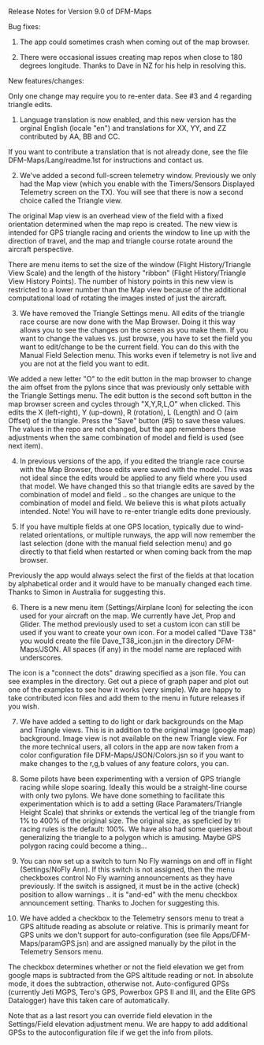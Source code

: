 Release Notes for Version 9.0 of DFM-Maps

Bug fixes:

1) The app could sometimes crash when coming out of the map browser.

2) There were occasional issues creating map repos when close to 180
degrees longitude. Thanks to Dave in NZ for his help in resolving this.

New features/changes:

Only one change may require you to re-enter data. See #3 and 4 regarding
triangle edits.

1) Language translation is now enabled, and this new version has the
orginal English (locale "en") and translations for XX, YY, and ZZ
contributed by AA, BB and CC.

If you want to contribute a translation that is not already done, see
the file DFM-Maps/Lang/readme.1st for instructions and contact us.

2) We've added a second full-screen telemetry window. Previously we
only had the Map view (which you enable with the Timers/Sensors
Displayed Telemetry screen on the TX). You will see that there is now
a second choice called the Triangle view.

The original Map view is an overhead view of the field with a fixed
orientation determined when the map repo is created. The new view is
intended for GPS triangle racing and orients the window to line up
with the direction of travel, and the map and triangle course rotate
around the aircraft perspective.

There are menu items to set the size of the window (Flight
History/Triangle View Scale) and the length of the history "ribbon"
(Flight History/Triangle View History Points). The number of history
points in this new view is restricted to a lower number than the Map
view because of the additional computational load of rotating the
images insted of just the aircraft.

3) We have removed the Triangle Settings menu. All edits of the
triangle race course are now done with the Map Browser. Doing it this
way allows you to see the changes on the screen as you make them. If
you want to change the values vs. just browse, you have to set the
field you want to edit/change to be the current field. You can do this
with the Manual Field Selection menu. This works even if telemetry is
not live and you are not at the field you want to edit.

We added a new letter "O" to the edit button in the map browser to
change the aim offset from the pylons since that was previously only
settable with the Triangle Settings menu.  The edit button is the
second soft button in the map browser screen and cycles through
"X,Y,R,L,O" when clicked. This edits the X (left-right), Y (up-down),
R (rotation), L (Length) and O (aim Offset) of the triangle. Press the
"Save" button (#5) to save these values. The values in the repo are
not changed, but the app remembers these adjustments when the same
combination of model and field is used (see next item).

4) In previous versions of the app, if you edited the triangle race
course with the Map Browser, those edits were saved with the model. This
was not ideal since the edits would be applied to any field where you
used that model. We have changed this so that triangle edits are saved
by the combination of model and field .. so the changes are unique to
the combination of model and field. We believe this is what pilots
actually intended. Note! You will have to re-enter triangle edits done
previously.

5) If you have multiple fields at one GPS location, typically due to
wind-related orientations, or multiple runways, the app will now
remember the last selection (done with the manual field selection menu)
and go directly to that field when restarted or when coming back from
the map browser.

Previously the app would always select the first of the fields at that
location by alphabetical order and it would have to be manually
changed each time. Thanks to Simon in Australia for suggesting this.

6) There is a new menu item (Settings/Airplane Icon) for selecting the
icon used for your aircraft on the map. We currently have Jet, Prop and
Glider. The method previously used to set a custom icon can still be
used if you want to create your own icon. For a model called "Dave T38"
you would create the file Dave_T38_icon.jsn in the directory
DFM-Maps/JSON. All spaces (if any) in the model name are replaced with
underscores.

The icon is a "connect the dots" drawing specified as a json file. You
can see examples in the directory. Get out a piece of graph paper and
plot out one of the examples to see how it works (very simple). We are
happy to take contributed icon files and add them to the menu in
future releases if you wish.

7) We have added a setting to do light or dark backgrounds on the Map
and Triangle views. This is in addition to the original image (google
map) background. Image view is not available on the new Triangle view.
For the more technical users, all colors in the app are now taken from a
color configuration file DFM-Maps/JSON/Colors.jsn so if you want to make
changes to the r,g,b values of any feature colors, you can.

8) Some pilots have been experimenting with a version of GPS triangle
racing while slope soaring. Ideally this would be a straight-line course
with only two pylons. We have done something to facilitate this
experimentation which is to add a setting (Race Paramaters/Triangle
Height Scale) that shrinks or extends the vertical leg of the triangle
from 1% to 400% of the original size. The original size, as speficied by
tri racing rules is the default: 100%. We have also had some queries
about generalizing the triangle to a polygon which is amusing. Maybe GPS
polygon racing could become a thing...

9) You can now set up a switch to turn No Fly warnings on and off in
flight (Settings/NoFly Ann). If this switch is not assigned, then the
menu checkboxes control No Fly warning announcements as they have
previously. If the switch is assigned, it must be in the active (check)
position to allow warnings .. it is "and-ed" with the menu checkbox
announcement setting. Thanks to Jochen for suggesting this.

10) We have added a checkbox to the Telemetry sensors menu to treat a
GPS altitude reading as absolute or relative. This is primarily meant
for GPS units we don't support for auto-configuration (see file
Apps/DFM-Maps/paramGPS.jsn) and are assigned manually by the pilot in
the Telemetry Sensors menu.

The checkbox determines whether or not the field elevation we get from
google maps is subtracted from the GPS altitude reading or not. In
absolute mode, it does the subtraction, otherwise not. Auto-configured
GPSs (currently Jeti MGPS, Tero's GPS, Powerbox GPS II and III, and
the Elite GPS Datalogger) have this taken care of automatically.

Note that as a last resort you can override field elevation in the
Settings/Field elevation adjustment menu. We are happy to add
additional GPSs to the autoconfiguration file if we get the info from
pilots.
